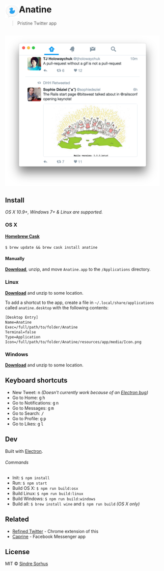 # <img src="media/Icon.png" width="45" align="left">Anatine

> Pristine Twitter app

<br>
<div align="center">
	<a href="https://github.com/sindresorhus/anatine/releases/latest" align="center">
		<img src="media/screenshot.png" width="629">
	</a>
</div>


## Install

*OS X 10.9+, Windows 7+ & Linux are supported.*

### OS X

#### [Homebrew Cask](http://caskroom.io)

```
$ brew update && brew cask install anatine
```

#### Manually

[**Download**](https://github.com/sindresorhus/anatine/releases/latest), unzip, and move `Anatine.app` to the `/Applications` directory.

### Linux

[**Download**](https://github.com/sindresorhus/anatine/releases/latest) and unzip to some location.

To add a shortcut to the app, create a file in `~/.local/share/applications` called `anatine.desktop` with the following contents:

```
[Desktop Entry]
Name=Anatine
Exec=/full/path/to/folder/Anatine
Terminal=false
Type=Application
Icon=/full/path/to/folder/Anatine/resources/app/media/Icon.png
```

### Windows

[**Download**](https://github.com/sindresorhus/anatine/releases/latest) and unzip to some location.


## Keyboard shortcuts

- New Tweet: <kbd>n</kbd> *(Doesn't currently work because of an [Electron bug](https://github.com/electron/electron/issues/5398))*
- Go to Home: <kbd>g</kbd> <kbd>h</kbd>
- Go to Notifications: <kbd>g</kbd> <kbd>n</kbd>
- Go to Messages: <kbd>g</kbd> <kbd>m</kbd>
- Go to Search: <kbd>/</kbd>
- Go to Profile: <kbd>g</kbd> <kbd>p</kbd>
- Go to Likes: <kbd>g</kbd> <kbd>l</kbd>


## Dev

Built with [Electron](http://electron.atom.io).

###### Commands

- Init: `$ npm install`
- Run: `$ npm start`
- Build OS X: `$ npm run build:osx`
- Build Linux: `$ npm run build:linux`
- Build Windows: `$ npm run build:windows`
- Build all: `$ brew install wine` and `$ npm run build` *(OS X only)*



## Related

- [Refined Twitter](https://github.com/sindresorhus/refined-twitter) - Chrome extension of this
- [Caprine](https://github.com/sindresorhus/caprine) - Facebook Messenger app


## License

MIT © [Sindre Sorhus](https://sindresorhus.com)
